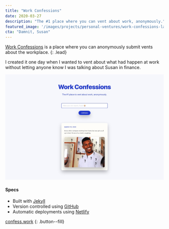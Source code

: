 ```yaml
---
title: "Work Confessions"
date: 2020-03-27
description: "The #1 place where you can vent about work, anonymously."
featured_image: '/images/projects/personal-ventures/work-confessions-landing-page.jpg'
cta: "Damnit, Susan"
---
```


[Work Confessions][url-work-confessions] is a place where you can anonymously submit vents about the workplace.
{: .lead}

I created it one day when I wanted to vent about what had happen at work without letting anyone know I was talking about Susan in finance.

[![Work Confessions landing page](/images/projects/personal-ventures/work-confessions-landing-page.jpg)](https://confess.work/)

#### Specs
- Built with [Jekyll][url-jekyll]
- Version controlled using [GitHub][url-github]
- Automatic deployments using [Netlify][url-netlify]

[confess.work](https://confess.work/)
{: .button--fill}

[url-work-confessions]: https://confess.work
[url-github]: https://github.com/
[url-jekyll]: https://jekyllrb.com/
[url-netlify]: https://www.netlify.com/